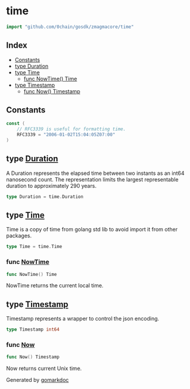 <!-- Code generated by gomarkdoc. DO NOT EDIT -->

# time

```go
import "github.com/0chain/gosdk/zmagmacore/time"
```

## Index

- [Constants](<#constants>)
- [type Duration](<#Duration>)
- [type Time](<#Time>)
  - [func NowTime\(\) Time](<#NowTime>)
- [type Timestamp](<#Timestamp>)
  - [func Now\(\) Timestamp](<#Now>)


## Constants

<a name="RFC3339"></a>

```go
const (
    // RFC3339 is useful for formatting time.
    RFC3339 = "2006-01-02T15:04:05Z07:00"
)
```

<a name="Duration"></a>
## type [Duration](<https://github.com/0chain/gosdk/blob/staging/zmagmacore/time/time.go#L16>)

A Duration represents the elapsed time between two instants as an int64 nanosecond count. The representation limits the largest representable duration to approximately 290 years.

```go
type Duration = time.Duration
```

<a name="Time"></a>
## type [Time](<https://github.com/0chain/gosdk/blob/staging/zmagmacore/time/time.go#L20>)

Time is a copy of time from golang std lib to avoid import it from other packages.

```go
type Time = time.Time
```

<a name="NowTime"></a>
### func [NowTime](<https://github.com/0chain/gosdk/blob/staging/zmagmacore/time/time.go#L32>)

```go
func NowTime() Time
```

NowTime returns the current local time.

<a name="Timestamp"></a>
## type [Timestamp](<https://github.com/0chain/gosdk/blob/staging/zmagmacore/time/time.go#L23>)

Timestamp represents a wrapper to control the json encoding.

```go
type Timestamp int64
```

<a name="Now"></a>
### func [Now](<https://github.com/0chain/gosdk/blob/staging/zmagmacore/time/time.go#L27>)

```go
func Now() Timestamp
```

Now returns current Unix time.

Generated by [gomarkdoc](<https://github.com/princjef/gomarkdoc>)
